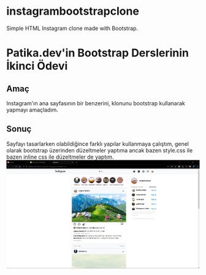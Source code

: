 # instagrambootstrapclone
Simple HTML Instagram clone made with Bootstrap.

# Patika.dev'in Bootstrap Derslerinin İkinci Ödevi

## Amaç
Instagram'ın ana sayfasının bir benzerini, klonunu bootstrap kullanarak yapmayı amaçladım.

## Sonuç
Sayfayı tasarlarken olabildiğince farklı yapılar kullanmaya çalıştım, genel olarak bootstrap üzerinden düzeltmeler yaptıma ancak bazen style.css ile bazen inline css ile düzeltmeler de yaptım.
![Bootstrap Ödev 2](/Bootstrap/2-InstagramClone/Odev2-InstagramClone.jpg "Bootstrap Ödev 2")
